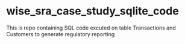 # wise_sra_case_study_sqlite_code

This is repo containing SQL code excuted on table Transactions and Customers to generate regulatory reporting
